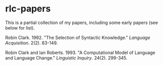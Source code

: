 # rlc-papers
This is a partial collection of my papers, including some early papers (see below for list).

  Robin Clark. 1992. "The Selection of Syntactic Knowledge." <i>Language Acquisition</i>. 2(2). 83-149.
  
  Robin Clark and Ian Roberts. 1993. "A Computational Model of Language and Language Change." <i>Linguistic Inquiry</i>. 24(2). 299-345.
  
  

